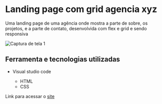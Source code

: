 # Landing page com grid agencia xyz

Uma landing page de uma agência onde mostra a parte de sobre, os projetos, e a parte de contato, desenvolvida com flex e grid e sendo responsiva

![Captura de tela 1](https://github.com/JoaoVitor2004/landing-page-com-grid-agencia-xyz/assets/143558833/a8eab71c-ffb3-4281-8390-1c3149f5a974)

## Ferramenta e tecnologias utilizadas

- Visual studio code
  
  -  HTML
  -  CSS

<p>Link para acessar o <a href="">site</a></p>
